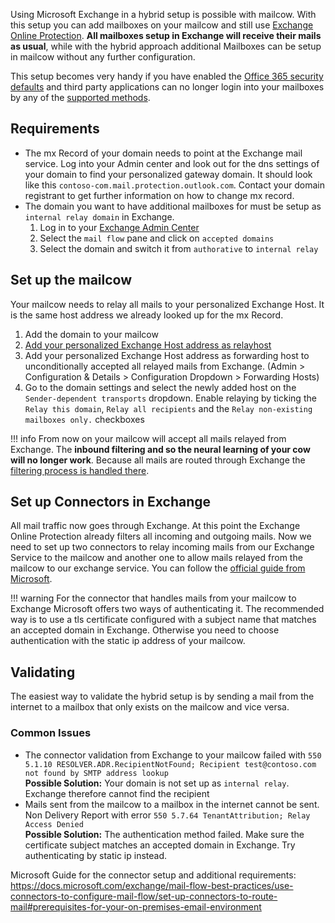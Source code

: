 Using Microsoft Exchange in a hybrid setup is possible with mailcow. With this setup you can add mailboxes on your mailcow and still use [Exchange Online Protection](https://docs.microsoft.com/microsoft-365/security/office-365-security/exchange-online-protection-overview?view=o365-worldwide).
**All mailboxes setup in Exchange will receive their mails as usual**, while with the hybrid approach additional Mailboxes can be setup in mailcow without any further configuration.

This setup becomes very handy if you have enabled the [Office 365 security defaults](https://docs.microsoft.com/azure/active-directory/fundamentals/concept-fundamentals-security-defaults) and third party applications can no longer login into your mailboxes by any of the [supported methods](https://docs.microsoft.com/exchange/mail-flow-best-practices/how-to-set-up-a-multifunction-device-or-application-to-send-email-using-microsoft-365-or-office-365).


## Requirements
- The mx Record of your domain needs to point at the Exchange mail service. Log into your Admin center and look out for the dns settings of your domain to find your personalized gateway domain. It should look like this `contoso-com.mail.protection.outlook.com`. Contact your domain registrant to get further information on how to change mx record.
- The domain you want to have additional mailboxes for must be setup as `internal relay domain` in Exchange.
    1. Log in to your [Exchange Admin Center](https://admin.exchange.microsoft.com)
    2. Select the `mail flow` pane and click on `accepted domains`
    3. Select the domain and switch it from `authorative` to `internal relay`
    
    
## Set up the mailcow
Your mailcow needs to relay all mails to your personalized Exchange Host. It is the same host address we already looked up for the mx Record.

1. Add the domain to your mailcow
2. [Add your personalized Exchange Host address as relayhost](/mailcow-dockerized-docs/u_e-postfix-relayhost)
3. Add your personalized Exchange Host address as forwarding host to unconditionally accepted all relayed mails from Exchange. (Admin > Configuration & Details > Configuration Dropdown > Forwarding Hosts)
4. Go to the domain settings and select the newly added host on the `Sender-dependent transports` dropdown. Enable relaying by ticking the `Relay this domain`, `Relay all recipients` and the `Relay non-existing mailboxes only.` checkboxes

!!! info
    From now on your mailcow will accept all mails relayed from Exchange. The **inbound filtering and so the neural learning of your cow will no longer work**. Because all mails are routed through Exchange the [filtering process is handled there](https://docs.microsoft.com/exchange/antispam-and-antimalware/antispam-and-antimalware?view=exchserver-2019).


## Set up Connectors in Exchange
All mail traffic now goes through Exchange. At this point the Exchange Online Protection already filters all incoming and outgoing mails. Now we need to set up two connectors to relay incoming mails from our Exchange Service to the mailcow and another one to allow mails relayed from the mailcow to our exchange service. You can follow the [official guide from Microsoft](https://docs.microsoft.com/exchange/mail-flow-best-practices/use-connectors-to-configure-mail-flow/set-up-connectors-to-route-mail#2-set-up-a-connector-from-microsoft-365-or-office-365-to-your-email-server).

!!! warning
    For the connector that handles mails from your mailcow to Exchange Microsoft offers two ways of authenticating it. The recommended way is to use a tls certificate configured with a subject name that matches an accepted domain in Exchange. Otherwise you need to choose authentication with the static ip address of your mailcow.
    
## Validating
The easiest way to validate the hybrid setup is by sending a mail from the internet to a mailbox that only exists on the mailcow and vice versa.

### Common Issues
- The connector validation from Exchange to your mailcow failed with `550 5.1.10 RESOLVER.ADR.RecipientNotFound; Recipient test@contoso.com not found by SMTP address lookup`  
**Possible Solution:** Your domain is not set up as `internal relay`. Exchange therefore cannot find the recipient
- Mails sent from the mailcow to a mailbox in the internet cannot be sent. Non Delivery Report with error `550 5.7.64 TenantAttribution; Relay Access Denied`  
**Possible Solution:** The authentication method failed. Make sure the certificate subject matches an accepted domain in Exchange. Try authenticating by static ip instead.

Microsoft Guide for the connector setup and additional requirements: https://docs.microsoft.com/exchange/mail-flow-best-practices/use-connectors-to-configure-mail-flow/set-up-connectors-to-route-mail#prerequisites-for-your-on-premises-email-environment
